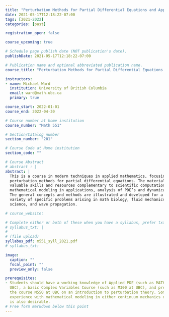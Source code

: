 ```yaml
---
title: "Perturbation Methods for Partial Differential Equations and Applications"
date: 2021-05-17T12:18:22-07:00
tags: [2021-2022]
categories: [past]

registration_open: false

course_upcoming: true

# Schedule page publish date (NOT publication's date).
publishDate: 2021-05-17T12:18:22-07:00

# Publication name and optional abbreviated publication name.
course_title: "Perturbation Methods for Partial Differential Equations and Applications"

instructors:
- name: Michael Ward
  institution: University of British Columbia
  email: ward@math.ubc.ca
  primary: true

course_start: 2022-01-01
course_end: 2022-04-30

# Course number at home institution
course_number: "Math 551"

# Section/Catalog number
section_number: "201"

# Course Code at Home institution
section_code: ""

# Course Abstract
# abstract : |
abstract: |
  This is a course in modern techniques in applied mathematics, focusing on
  perturbation methods for partial differential equations. The material provides
  valuable skills and resources complementary to scientific computations,
  mathematical modeling in applications, analysis of PDE’s and dynamical systems.
  The general concepts and methods are illustrated and developed for a wide
  variety of specific problems arising in math biology, fluid mechanics, materials
  science, and wave propagation.

# course_website:

# Complete either or both of these when you have a syllabus, prefer txt!
# syllabus_txt: |
#
# (file upload)
syllabus_pdf: m551_syll_2021.pdf
# syllabus_txt:

image:
  caption: ""
  focal_point: ""
  preview_only: false

prerequisites:
- Students should have a working knowledge of Applied PDE (such as MATH 400 at
  UBC), a basic Complex Variables Course (such as M300 at UBC), and preferably
  the course M550 at UBC on an introduction to perturbation theory. Some
  experience with mathematical modeling in either continuum mechanics or biology
  is also desirable.
# Free form markdown below this point
---
```

